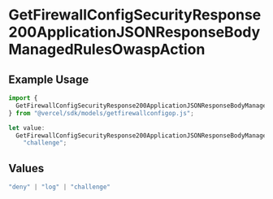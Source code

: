 # GetFirewallConfigSecurityResponse200ApplicationJSONResponseBodyManagedRulesOwaspAction

## Example Usage

```typescript
import {
  GetFirewallConfigSecurityResponse200ApplicationJSONResponseBodyManagedRulesOwaspAction,
} from "@vercel/sdk/models/getfirewallconfigop.js";

let value:
  GetFirewallConfigSecurityResponse200ApplicationJSONResponseBodyManagedRulesOwaspAction =
    "challenge";
```

## Values

```typescript
"deny" | "log" | "challenge"
```